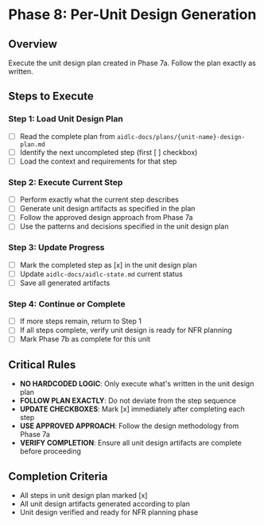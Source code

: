 # Phase 8: Per-Unit Design Generation

## Overview
Execute the unit design plan created in Phase 7a. Follow the plan exactly as written.

## Steps to Execute

### Step 1: Load Unit Design Plan
- [ ] Read the complete plan from `aidlc-docs/plans/{unit-name}-design-plan.md`
- [ ] Identify the next uncompleted step (first [ ] checkbox)
- [ ] Load the context and requirements for that step

### Step 2: Execute Current Step
- [ ] Perform exactly what the current step describes
- [ ] Generate unit design artifacts as specified in the plan
- [ ] Follow the approved design approach from Phase 7a
- [ ] Use the patterns and decisions specified in the unit design plan

### Step 3: Update Progress
- [ ] Mark the completed step as [x] in the unit design plan
- [ ] Update `aidlc-docs/aidlc-state.md` current status
- [ ] Save all generated artifacts

### Step 4: Continue or Complete
- [ ] If more steps remain, return to Step 1
- [ ] If all steps complete, verify unit design is ready for NFR planning
- [ ] Mark Phase 7b as complete for this unit

## Critical Rules
- **NO HARDCODED LOGIC**: Only execute what's written in the unit design plan
- **FOLLOW PLAN EXACTLY**: Do not deviate from the step sequence
- **UPDATE CHECKBOXES**: Mark [x] immediately after completing each step
- **USE APPROVED APPROACH**: Follow the design methodology from Phase 7a
- **VERIFY COMPLETION**: Ensure all unit design artifacts are complete before proceeding

## Completion Criteria
- All steps in unit design plan marked [x]
- All unit design artifacts generated according to plan
- Unit design verified and ready for NFR planning phase
